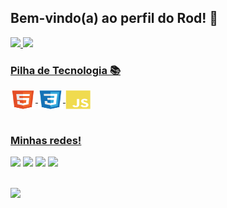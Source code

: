 ## Bem-vindo(a) ao perfil do Rod! 👋
 <div>
	<a href="https://github.com/RODLLM">
	<img height="180em" src="https://github-readme-stats.vercel.app/api?username=RODLLM&show_icons=true&theme=aura&include_all_commits=true&count_private=true"/>
	<img height="180em" src="https://github-readme-stats.vercel.app/api/top-langs/?username=RODLLM&layout=compact&langs_count=6&theme=aura"/>
</div>

### Pilha de Tecnologia 📚
<div style="display: inline_block">
	<img align="center" alt="HTML" height="30" width="40" src="https://raw.githubusercontent.com/devicons/devicon/master/icons/html5/html5-original.svg">
	<img align="center" alt="CSS" height="30" width="40" src="https://raw.githubusercontent.com/devicons/devicon/master/icons/css3/css3-original.svg">
	<img align="center" alt="JS" height="30" width="40" src="https://raw.githubusercontent.com/devicons/devicon/master/icons/javascript/javascript-plain.svg">
</div>
<br>

### Minhas redes!
<div> 
	<a href="mailto:rodolfo.morais@gmail.com"><img src="https://img.shields.io/badge/-Gmail-%23333?style=for-the-badge&logo=gmail&logoColor=white" target="_blank"></a>
	<a href="https://www.linkedin.com/in/rodolfo-morais/" target="_blank"><img src="https://img.shields.io/badge/-LinkedIn-%230077B5?style=for-the-badge&logo=linkedin&logoColor=white" target="_blank"></a>
	<a href="https://www.instagram.com/moraisss2515/" target="_blank"><img src="https://img.shields.io/badge/-Instagram-%23E4405F?style=for-the-badge&logo=instagram&logoColor=white" target="_blank"></a> 
	<a href="https://www.youtube.com/channel/UCy4mmroIbbCTgBN779OLreA" target="_blank"><img src="https://img.shields.io/badge/YouTube-FF0000?style=for-the-badge&logo=youtube&logoColor=white" target="_blank"></a>
	<!-- <a href="" target="_blank"><img src="https://img.shields.io/badge/Discord-7289DA?style=for-the-badge&logo=discord&logoColor=white" target="_blank"></a>-->
</div>
<br>

<p>
	<a href="https://hits.seeyoufarm.com"><img src="https://hits.seeyoufarm.com/api/count/incr/badge.svg?url=https%3A%2F%2Fgithub.com%2FRodLLM%2Fhit-counter&count_bg=%23374E68&title_bg=%2312222E&icon=github.svg&icon_color=%2301DEA2&title=hits&edge_flat=false"/></a>
</p>
